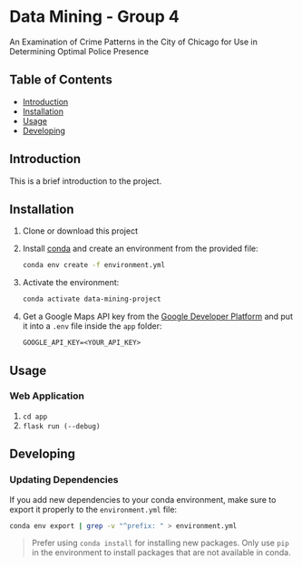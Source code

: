 # Data Mining - Group 4

An Examination of Crime Patterns in the City of Chicago for Use in Determining Optimal Police Presence

## Table of Contents

- [Introduction](#introduction)
- [Installation](#installation)
- [Usage](#usage)
- [Developing](#developing)

## Introduction

This is a brief introduction to the project.

## Installation

1. Clone or download this project

2. Install [conda](https://www.anaconda.com/download) and create an environment from the provided file:

    ```bash
    conda env create -f environment.yml
    ```

3. Activate the environment:

    ```bash
    conda activate data-mining-project
    ```

4. Get a Google Maps API key from the [Google Developer Platform](https://developers.google.com/maps) and put it into a `.env` file inside the `app` folder:

    ```text
    GOOGLE_API_KEY=<YOUR_API_KEY>
    ```

## Usage

### Web Application

1. `cd app`
2. `flask run (--debug)`

## Developing

### Updating Dependencies

If you add new dependencies to your conda environment, make sure to export it properly to the `environment.yml` file:

```bash
conda env export | grep -v "^prefix: " > environment.yml
```

> Prefer using `conda install` for installing new packages. Only use `pip` in the environment to install packages that are not available in conda.

